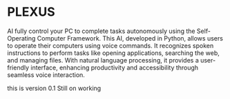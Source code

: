 # PLEXUS
AI fully control your PC to complete tasks autonomously using the Self-Operating Computer Framework. This AI, developed in Python, allows users to operate their computers using voice commands. It recognizes spoken instructions to perform tasks like opening applications, searching the web, and managing files. With natural language processing, it provides a user-friendly interface, enhancing productivity and accessibility through seamless voice interaction.

this is version 0.1
Still on working
